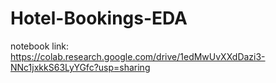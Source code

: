 # Hotel-Bookings-EDA

notebook link: https://colab.research.google.com/drive/1edMwUvXXdDazi3-NNc1jxkkS63LyYGfc?usp=sharing
